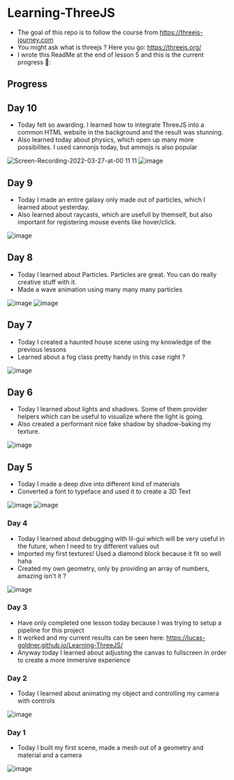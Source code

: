 # Learning-ThreeJS

- The goal of this repo is to follow the course from https://threejs-journey.com
- You might ask what is threejs ? Here you go: https://threejs.org/
- I wrote this ReadMe at the end of lesson 5 and this is the current progress 🦘:

## Progress

## Day 10
- Today felt so awarding. I learned how to integrate ThreeJS into a common HTML website in the background and the result was stunning.
- Also learned today about physics, which open up many more possibilites. I used cannonjs today, but ammojs is also popular

![Screen-Recording-2022-03-27-at-00 11 11](https://user-images.githubusercontent.com/65627237/160260080-2d56ba99-b981-4351-aaa0-559811ea21e3.gif)
![image](https://user-images.githubusercontent.com/65627237/160259950-206a6c75-b201-4795-9584-b796512db414.png)



## Day 9
- Today I made an entire galaxy only made out of particles, which I learned about yesterday.
- Also learned about raycasts, which are usefull by themself, but also important for registering mouse events like hover/click.

![image](https://user-images.githubusercontent.com/65627237/160214789-c3975699-da28-4aaa-aba1-1090e87cbec7.png)

## Day 8
- Today I learned about Particles. Particles are great. You can do really creative stuff with it.
- Made a wave animation using many many many particles

![image](https://user-images.githubusercontent.com/65627237/160023243-040585b0-e0d1-41c4-b44e-d2d8f02940c0.png)
![image](https://user-images.githubusercontent.com/65627237/160023199-34b87d52-9f3c-412e-9ee2-723f2e835e24.png)

## Day 7
- Today I created a haunted house scene using my knowledge of the previous lessons
- Learned about a fog class pretty handy in this case right ?

![image](https://user-images.githubusercontent.com/65627237/159586788-c8d098b3-0534-4dba-868f-0c8cd7279da7.png)

## Day 6

- Today I learned about lights and shadows. Some of them provider helpers which can be useful to visualize where the light is going.
- Also created a performant nice fake shadow by shadow-baking my texture.

![image](https://user-images.githubusercontent.com/65627237/159374034-cdd54c82-7a14-4579-95d9-95c90dc4461d.png)


## Day 5

- Today I made a deep dive into different kind of materials
- Converted a font to typeface and used it to create a 3D Text

![image](https://user-images.githubusercontent.com/65627237/159141466-aae96677-f04e-46e9-bda4-5f220e5800f9.png)
![image](https://user-images.githubusercontent.com/65627237/159141455-fe0b326b-24d1-4855-956c-11da36093610.png)


### Day 4

- Today I learned about debugging with lil-gui which will be very useful in the future, when I need to try different values out
- Imported my first textures! Used a diamond block because it fit so well haha
- Created my own geometry, only by providing an array of numbers, amazing isn't it ?

![image](https://user-images.githubusercontent.com/65627237/158486760-151a7ddd-7baa-4121-9d7f-66b4e26a69f1.png)

### Day 3

- Have only completed one lesson today because I was trying to setup a pipeline for this project
- It worked and my current results can be seen here: https://lucas-goldner.github.io/Learning-ThreeJS/
- Anyway today I learned about adjusting the canvas to fullscreen in order to create a more immersive experience

### Day 2

- Today I learned about animating my object and controlling my camera with controls

![image](https://user-images.githubusercontent.com/65627237/158083561-0262bb62-43c3-4bed-9001-0f287b20bb30.png)

### Day 1

- Today I built my first scene, made a mesh out of a geometry and material and a camera

![image](https://user-images.githubusercontent.com/65627237/158039260-c1380765-418f-4766-8963-a2c93efa7729.png)
